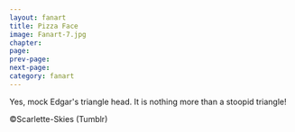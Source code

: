 ```yaml
---
layout: fanart
title: Pizza Face
image: Fanart-7.jpg
chapter: 
page: 
prev-page:
next-page: 
category: fanart
---
```

Yes, mock Edgar's triangle head. It is nothing more than a stoopid triangle!

©Scarlette-Skies (Tumblr)

